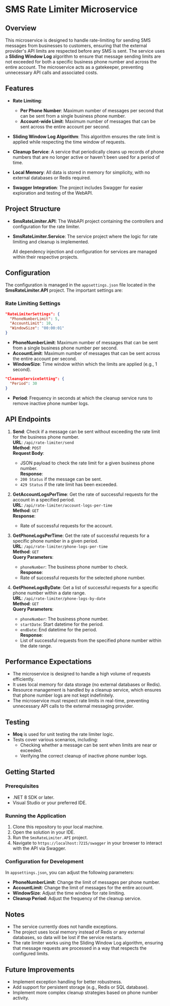 # SMS Rate Limiter Microservice

## Overview

This microservice is designed to handle rate-limiting for sending SMS messages from businesses to customers, ensuring that the external provider's API limits are respected before any SMS is sent. The service uses a **Sliding Window Log** algorithm to ensure that message sending limits are not exceeded for both a specific business phone number and across the entire account. The microservice acts as a gatekeeper, preventing unnecessary API calls and associated costs.

## Features

- **Rate Limiting**: 
  - **Per Phone Number**: Maximum number of messages per second that can be sent from a single business phone number.
  - **Account-wide Limit**: Maximum number of messages that can be sent across the entire account per second.
  
- **Sliding Window Log Algorithm**: This algorithm ensures the rate limit is applied while respecting the time window of requests.

- **Cleanup Service**: A service that periodically cleans up records of phone numbers that are no longer active or haven't been used for a period of time.

- **Local Memory**: All data is stored in memory for simplicity, with no external databases or Redis required.

- **Swagger Integration**: The project includes Swagger for easier exploration and testing of the WebAPI.

## Project Structure

- **SmsRateLimiter.API**: The WebAPI project containing the controllers and configuration for the rate limiter.
- **SmsRateLimiter.Service**: The service project where the logic for rate limiting and cleanup is implemented.
  
  All dependency injection and configuration for services are managed within their respective projects.

## Configuration

The configuration is managed in the `appsettings.json` file located in the **SmsRateLimiter.API** project. The important settings are:

### Rate Limiting Settings

```json
"RateLimiterSettings": {
  "PhoneNumberLimit": 5,
  "AccountLimit": 10,
  "WindowSize": "00:00:01"
}
```
- **PhoneNumberLimit**: Maximum number of messages that can be sent from a single business phone number per second.
- **AccountLimit**: Maximum number of messages that can be sent across the entire account per second.
- **WindowSize**: Time window within which the limits are applied (e.g., 1 second).
```json
"CleanupServiceSetting": {
  "Period": 30
}
```
- **Period**: Frequency in seconds at which the cleanup service runs to remove inactive phone number logs.
## API Endpoints

1. **Send**: Check if a message can be sent without exceeding the rate limit for the business phone number.  
   **URL**: `/api/rate-limiter/send`  
   **Method**: `POST`  
   **Request Body**:  
   - JSON payload to check the rate limit for a given business phone number.  
   **Response**:  
   - `200 Status` if the message can be sent.  
   - `429 Status` if the rate limit has been exceeded.

2. **GetAccountLogsPerTime**: Get the rate of successful requests for the account in a specified period.  
   **URL**: `/api/rate-limiter/account-logs-per-time`  
   **Method**: `GET`  
   **Response**:  
   - Rate of successful requests for the account.

3. **GetPhoneLogsPerTime**: Get the rate of successful requests for a specific phone number in a given period.  
   **URL**: `/api/rate-limiter/phone-logs-per-time`  
   **Method**: `GET`  
   **Query Parameters**:  
   - `phoneNumber`: The business phone number to check.  
   **Response**:  
   - Rate of successful requests for the selected phone number.

4. **GetPhoneLogsByDate**: Get a list of successful requests for a specific phone number within a date range.  
   **URL**: `/api/rate-limiter/phone-logs-by-date`  
   **Method**: `GET`  
   **Query Parameters**:  
   - `phoneNumber`: The business phone number.  
   - `startDate`: Start datetime for the period.  
   - `endDate`: End datetime for the period.  
   **Response**:  
   - List of successful requests from the specified phone number within the date range.

## Performance Expectations

- The microservice is designed to handle a high volume of requests efficiently.
- It uses local memory for data storage (no external databases or Redis).
- Resource management is handled by a cleanup service, which ensures that phone number logs are not kept indefinitely.
- The microservice must respect rate limits in real-time, preventing unnecessary API calls to the external messaging provider.

## Testing

- **Moq** is used for unit testing the rate limiter logic.
- Tests cover various scenarios, including:
  - Checking whether a message can be sent when limits are near or exceeded.
  - Verifying the correct cleanup of inactive phone number logs.

## Getting Started

### Prerequisites

- .NET 8 SDK or later.
- Visual Studio or your preferred IDE.

### Running the Application

1. Clone this repository to your local machine.
2. Open the solution in your IDE.
3. Run the `SmsRateLimiter.API` project.
4. Navigate to `https://localhost:7215/swagger` in your browser to interact with the API via Swagger.

### Configuration for Development

In `appsettings.json`, you can adjust the following parameters:

- **PhoneNumberLimit**: Change the limit of messages per phone number.
- **AccountLimit**: Change the limit of messages for the entire account.
- **WindowSize**: Adjust the time window for rate limiting.
- **Cleanup Period**: Adjust the frequency of the cleanup service.

## Notes

- The service currently does not handle exceptions.
- The project uses local memory instead of Redis or any external databases, so data will be lost if the service restarts.
- The rate limiter works using the Sliding Window Log algorithm, ensuring that message requests are processed in a way that respects the configured limits.

## Future Improvements

- Implement exception handling for better robustness.
- Add support for persistent storage (e.g., Redis or SQL database).
- Implement more complex cleanup strategies based on phone number activity.
